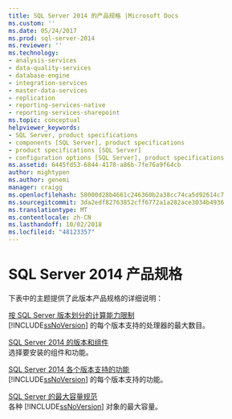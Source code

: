 ```yaml
---
title: SQL Server 2014 的产品规格 |Microsoft Docs
ms.custom: ''
ms.date: 05/24/2017
ms.prod: sql-server-2014
ms.reviewer: ''
ms.technology:
- analysis-services
- data-quality-services
- database-engine
- integration-services
- master-data-services
- replication
- reporting-services-native
- reporting-services-sharepoint
ms.topic: conceptual
helpviewer_keywords:
- SQL Server, product specifications
- components [SQL Server], product specifications
- product specifications [SQL Server]
- configuration options [SQL Server], product specifications
ms.assetid: 6445fd53-6844-4170-a86b-7fe76a9f64cb
author: mightypen
ms.author: genemi
manager: craigg
ms.openlocfilehash: 58000d28b4661c246360b2a38cc74ca5d92614c7
ms.sourcegitcommit: 3da2edf82763852cff6772a1a282ace3034b4936
ms.translationtype: MT
ms.contentlocale: zh-CN
ms.lasthandoff: 10/02/2018
ms.locfileid: "48123357"
---
```

# <a name="sql-server-2014-product-specifications"></a>SQL Server 2014 产品规格
  下表中的主题提供了此版本产品规格的详细说明：  
  
 [按 SQL Server 版本划分的计算能力限制](../sql-server/compute-capacity-limits-by-edition-of-sql-server.md)  
 [!INCLUDE[ssNoVersion](../includes/ssnoversion-md.md)] 的每个版本支持的处理器的最大数目。  
  
 [SQL Server 2014 的版本和组件](../sql-server/editions-and-components-of-sql-server-2016.md)  
 选择要安装的组件和功能。  
  
 [SQL Server 2014 各个版本支持的功能](../../2014/getting-started/features-supported-by-the-editions-of-sql-server-2014.md)  
 [!INCLUDE[ssNoVersion](../includes/ssnoversion-md.md)] 的每个版本支持的功能。  
  
 [SQL Server 的最大容量规范](../sql-server/maximum-capacity-specifications-for-sql-server.md)  
 各种 [!INCLUDE[ssNoVersion](../includes/ssnoversion-md.md)] 对象的最大容量。  
  
  
